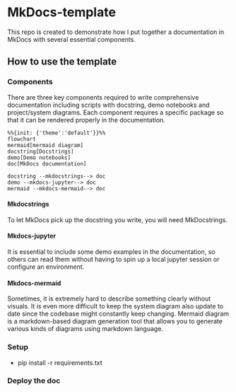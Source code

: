 # MkDocs-template
This repo is created to demonstrate how I put together a documentation in MkDocs with several essential components.

## How to use the template

### Components
There are three key components required to write comprehensive documentation including scripts with docstring, demo notebooks and project/system diagrams. Each component requires a specific package so that it can be rendered properly in the documentation.

```mermaid
%%{init: {'theme':'default'}}%%
flowchart
mermaid[mermaid diagram]
docstring[Docstrings]
demo[Demo notebooks]
doc[MkDocs documentation]

docstring --mkdocstrings--> doc
demo --mkdocs-jupyter--> doc
mermaid --mkdocs-mermaid--> doc
```

#### Mkdocstrings
To let MkDocs pick up the docstring you write, you will need MkDocstrings.

#### Mkdocs-jupyter
It is essential to include some demo examples in the documentation, so others can read them without having to spin up a local jupyter session or configure an environment.
#### Mkdocs-mermaid
Sometimes, it is extremely hard to describe something clearly without visuals. It is even more difficult to keep the system diagram also update to date since the codebase might constantly keep changing. Mermaid diagram is a markdown-based diagram generation tool that allows you to generate various kinds of diagrams using markdown language.


### Setup
- pip install -r requirements.txt

### Deploy the doc
